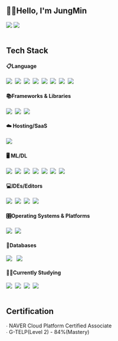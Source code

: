 <h2>🙋‍♂️Hello, I'm JungMin</h2>
<div>
<a href="https://velog.io/@urban-jungle/posts"><img src="https://img.shields.io/badge/velog-20C997?style=for-the-badge&logo=velog&logoColor=white"/></a>
<a href="mailto:ljmtt2000@gmail.com"><img src="https://img.shields.io/badge/Gmail-EA4335?style=for-the-badge&logo=Gmail&logoColor=white"/></a>
</div>
<br/>
<div>
    <h2>Tech Stack</h2>
    <div>
      <h4>📋Language</h4>
	<img src="https://img.shields.io/badge/C++-00599C?style=for-the-badge&logo=cplusplus&logoColor=white" />&nbsp
	<img src="https://img.shields.io/badge/python-3670A0?style=for-the-badge&logo=python&logoColor=ffdd54" />&nbsp
	<img src="https://img.shields.io/badge/c-%2300599C.svg?style=for-the-badge&logo=c&logoColor=white" />&nbsp
	<img src="https://img.shields.io/badge/Matlab-0076A8?style=for-the-badge&logo=matlab&logoColor=white" />&nbsp
	<img src="https://img.shields.io/badge/javascript-%23323330.svg?style=for-the-badge&logo=javascript&logoColor=%23F7DF1E" />&nbsp
	<img src="https://img.shields.io/badge/html5-E34F26?style=for-the-badge&logo=html5&logoColor=white" />&nbsp
	<img src="https://img.shields.io/badge/css-1572B6?style=for-the-badge&logo=css3&logoColor=white" />&nbsp
	<img src="https://img.shields.io/badge/Verilog-3776AB?style=for-the-badge&logo=&logoColor=white" />&nbsp
      <h4>📚Frameworks & Libraries</h4>
	<img src="https://img.shields.io/badge/flask-000000?style=for-the-badge&logo=flask&logoColor=white" />&nbsp
	<img src="https://img.shields.io/badge/React-61DAFB?style=for-the-badge&logo=React&logoColor=white" />&nbsp
	<img src="https://img.shields.io/badge/opencv-%23white.svg?style=for-the-badge&logo=opencv&logoColor=white" />&nbsp
      <h4>☁️ Hosting/SaaS</h4>
	<img src="https://img.shields.io/badge/AWS-%23FF9900.svg?style=for-the-badge&logo=amazon-aws&logoColor=white" />&nbsp
      <h4>🖥️ ML/DL</h4>
	<img src="https://img.shields.io/badge/Keras-%23D00000.svg?style=for-the-badge&logo=Keras&logoColor=white" />&nbsp
	<img src="https://img.shields.io/badge/Matplotlib-%23ffffff.svg?style=for-the-badge&logo=Matplotlib&logoColor=black" />&nbsp
	<img src="https://img.shields.io/badge/numpy-%23013243.svg?style=for-the-badge&logo=numpy&logoColor=white" />&nbsp
	<img src="https://img.shields.io/badge/pandas-%23150458.svg?style=for-the-badge&logo=pandas&logoColor=white" />&nbsp
	<img src="https://img.shields.io/badge/-PyTorch-E34F26?style=for-the-badge&logo=PyTorch&logoColor=white"/>&nbsp
	<img src="https://img.shields.io/badge/scikit--learn-%23F7931E.svg?style=for-the-badge&logo=scikit-learn&logoColor=white"/>&nbsp
	<img src="https://img.shields.io/badge/TensorFlow-%23FF6F00.svg?style=for-the-badge&logo=TensorFlow&logoColor=white"/>&nbsp
      <h4>💻IDEs/Editors</h4>
	<img src="https://img.shields.io/badge/Visual%20Studio%20Code-0078d7.svg?style=for-the-badge&logo=visual-studio-code&logoColor=white" />&nbsp
  	<img src="https://img.shields.io/badge/jupyter-2C2C32.svg?style=for-the-badge&logo=jupyter&logoColor=F37726" />&nbsp
  	<img src="https://img.shields.io/badge/-codeblocks-41AD48?style=for-the-badge&logo=codeblocks&logoColor=white" />&nbsp
	<img src="https://img.shields.io/badge/Xilinx Vivado-F7DF1E.svg?style=for-the-badge&logo=&logoColor=white" />&nbsp
      <h4>🎛️Operating Systems & Platforms</h4>
	<img src="https://img.shields.io/badge/linux-FCC624?style=for-the-badge&logo=linux&logoColor=black" />&nbsp
	<img src="https://img.shields.io/badge/Ubuntu-E95420?style=for-the-badge&logo=ubuntu&logoColor=white" />&nbsp
      <h4>💾Databases</h4>
	<img src="https://img.shields.io/badge/mysql-4479A1?style=for-the-badge&logo=mysql&logoColor=white"/> &nbsp
	<img src="https://img.shields.io/badge/MongoDB-%234ea94b.svg?style=for-the-badge&logo=mongodb&logoColor=white"/> &nbsp
      <h4>✍🏻Currently Studying</h4>
	<img src="https://img.shields.io/badge/java-%23ED8B00.svg?style=for-the-badge&logo=openjdk&logoColor=white" />&nbsp
	<img src="https://img.shields.io/badge/Spring Boot-6DB33F?style=for-the-badge&logo=spring boot&logoColor=white" />&nbsp
	<img src="https://img.shields.io/badge/Docker-2496ED?style=for-the-badge&logo=docker&logoColor=white" />&nbsp
	<img src="https://img.shields.io/badge/Kubernetes-326CE5?style=for-the-badge&logo=Kubernetes&logoColor=white" />&nbsp
    </div>
</div>
<br/>
<div>
<h2>Certification</h2>
∙ NAVER Cloud Platform Certified Associate <br/>
∙ G-TELP(Level 2) - 84%(Mastery) <br/>
</div>
